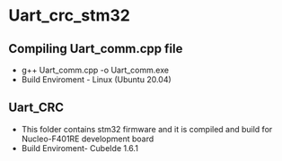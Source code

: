 # Uart_crc_stm32


## Compiling Uart_comm.cpp file
* g++ Uart_comm.cpp -o Uart_comm.exe
* Build Enviroment - Linux (Ubuntu 20.04)

## Uart_CRC 
* This folder contains stm32 firmware and it is compiled and build for Nucleo-F401RE development board
* Build Enviroment- CubeIde 1.6.1



